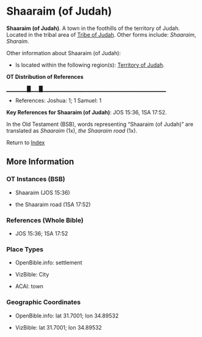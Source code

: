 # Shaaraim (of Judah)
**Shaaraim (of Judah)**. 
A town in the foothills of the territory of Judah. 
Located in the tribal area of [Tribe of Judah](../../../groups/md/acai/Judah.md). 
Other forms include: 
*Shaaraim*, *Sharaim*. 




Other information about Shaaraim (of Judah):


* Is located within the following region(s): 
[Territory of Judah](TerritoryOfJudah.md). 


**OT Distribution of References**

▁▁▁▁▁█▁▁█▁▁▁▁▁▁▁▁▁▁▁▁▁▁▁▁▁▁▁▁▁▁▁▁▁▁▁▁▁▁
* References: Joshua: 1; 1 Samuel: 1



**Key References for Shaaraim (of Judah)**: 
JOS 15:36, 1SA 17:52. 


In the Old Testament (BSB), words representing “Shaaraim (of Judah)” are translated as 
*Shaaraim* (1x), *the Shaaraim road* (1x). 




Return to [Index](00-Index.md)

## More Information

### OT Instances (BSB)

* Shaaraim (JOS 15:36)

* the Shaaraim road (1SA 17:52)



### References (Whole Bible)

* JOS 15:36; 1SA 17:52


### Place Types

* OpenBible.info: settlement

* VizBible: City

* ACAI: town



### Geographic Coordinates

* OpenBible.info: lat 31.7001; lon 34.89532

* VizBible: lat 31.7001; lon 34.89532




